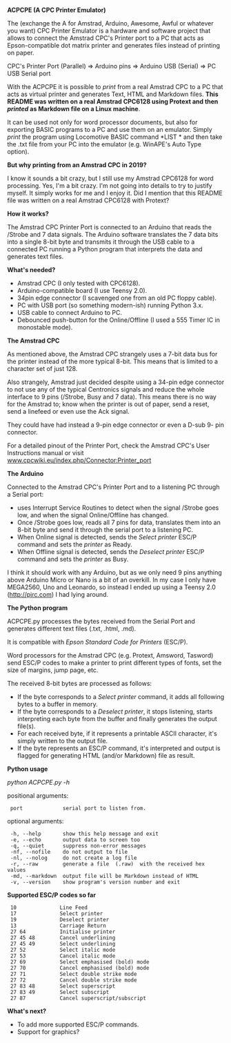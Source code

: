 


**ACPCPE (A CPC Printer Emulator)**

The (exchange the A for  Amstrad,  Arduino, Awesome, Awful or whatever
you want) CPC Printer Emulator is a hardware and software project that
allows to connect the Amstrad CPC's Printer  port to a PC that acts as
Epson-compatible dot matrix  printer  and  generates  files instead of
printing on paper.

CPC's  Printer  Port  (Parallel)  =>   Arduino  pins  =>  Arduino  USB
(Serial) => PC USB Serial port

With the ACPCPE it is possible to  *print*  from a real Amstrad CPC to a
PC that acts as virtual printer  and generates Text, HTML and Markdown
files. **This README was written on a real Amstrad CPC6128 using Protext
and then *printed* as Markdown file on a Linux machine**.

It can be used not only  for   word  processor documents, but also for
exporting BASIC programs to a PC  and  use them on an emulator. Simply
*print* the program using Locomotive BASIC command *LIST * and then take
the .txt file from your PC into  the emulator (e.g. WinAPE's Auto Type
option).

**But why printing from an Amstrad CPC in 2019?**

I know it sounds a bit crazy,  but  I still use my Amstrad CPC6128 for
word processing. Yes, I'm a bit  crazy.  I'm not going into details to
try to justify myself. It simply works  for  me  and I enjoy it. Did I
mention that this README file  was  written  on a real Amstrad CPC6128
with Protext?

**How it works?**

The Amstrad CPC Printer Port is connected to an Arduino that reads the
/Strobe and 7 data signals. The Arduino software translates the 7 data bits
into a single 8-bit byte and transmits  it  through the USB cable to a
connected PC running a  Python  program  that  interprets the data and
generates text files.

**What's needed?**
* Amstrad CPC (I only tested with CPC6128).
* Arduino-compatible  board (I use Teensy 2.0).
* 34pin edge connector (I scavenged one from an old PC floppy cable).
* PC with USB port (so something modern-ish) running Python 3.x.
* USB cable to connect Arduino to PC.
* Debounced push-button for the Online/Offline  (I used a 555 Timer IC
in monostable mode).

**The Amstrad CPC**

As mentioned above, the Amstrad  CPC  strangely  uses a 7-bit data bus
for the printer instead of the more  typical 8-bit. This means that is
limited to a character set of just 128.

Also strangely, Amstrad just decided despite using a 34-pin edge
connector to not use any of  the typical Centronics signals and reduce
the whole interface to 9 pins  (/Strobe,  Busy and 7 data). This means
there is no way for the Amstrad  to;  know  when the printer is out of
paper, send a reset, send a linefeed or even use the Ack signal.

They could have had instead a 9-pin  edge connector or even a D-sub 9-
pin connector.

For a detailed pinout of  the  Printer  Port,  check the Amstrad CPC's
User          Instructions          manual           or          visit
www.cpcwiki.eu/index.php/Connector:Printer_port

**The Arduino**

Connected to the Amstrad  CPC's  Printer  Port  and  to a listening PC
through a Serial port:
* uses Interrupt Service Routines to detect when the signal /Strobe goes
low, and when the signal Online/Offline has changed.
* Once /Strobe goes low, reads  all  7  pins for data, translates them
into an 8-bit byte and send it  through the serial port to a listening
PC.
* When Online  signal  is  detected,  sends  the  *Select printer* ESC/P
command and sets the *printer* as Ready.
* When Offline signal is  detected,  sends  the *Deselect printer* ESC/P
command and sets the *printer* as Busy.

I think it should work with any  Arduino,  but  as we only need 9 pins
anything above Arduino Micro or Nano  is  a  bit of an overkill. In my
case I only have MEGA2560,  Uno  and  Leonardo,  so instead I ended up
using a Teensy 2.0 (http://pjrc.com) I had lying around.

**The Python program**

ACPCPE.py processes  the  bytes  received  from  the  Serial  Port and
generates different text files (.txt, .html, .md).

It is compatible with *Epson Standard Code for Printers* (ESC/P).

Word processors for the Amstrad  CPC  (e.g. Protext, Amsword, Tasword)
send ESC/P codes to make a printer  to print different types of fonts,
set the size of margins, jump page, etc.

The received 8-bit bytes are processed as follows:
* If the byte corresponds  to  a  *Select  printer* command, it adds all
following bytes to a buffer in memory.
* If the byte corresponds to  a  *Deselect printer*, it stops listening,
starts interpreting each byte  from  the  buffer and finally generates
the output file(s).
*  For  each  received  byte,  if  it  represents  a  printable  ASCII
character, it's simply written to the output file.
* If the byte represents an ESC/P command, it's interpreted and output
is flagged for generating HTML (and/or Markdown) file as result.

**Python usage**

*python ACPCPE.py -h*

positional arguments:

	 port             serial port to listen from.

optional arguments:

	 -h, --help       show this help message and exit
	 -e, --echo       output data to screen too
	 -q, --quiet      suppress non-error messages
	 -nf, --nofile    do not output to file
	 -nl, --nolog     do not create a log file
	 -r, --raw        generate a file  (.raw)  with the received hex values
	 -md, --markdown  output file will be Markdown instead of HTML
	 -v, --version    show program's version number and exit

**Supported ESC/P codes so far**

	 10              Line Feed
	 17              Select printer
	 19              Deselect printer
	 13              Carriage Return
	 27 64           Initialise printer
	 27 45 48        Cancel underlining
	 27 45 49        Select underlining
	 27 52           Select italic mode
	 27 53           Cancel italic mode
	 27 69           Select emphasised (bold) mode
	 27 70           Cancel emphasised (bold) mode
	 27 71           Select double strike mode
	 27 72           Cancel double strike mode
	 27 83 48        Select superscript
	 27 83 49        Select subscript
	 27 87           Cancel superscript/subscript

**What's next?**
* To add more supported ESC/P commands.
* Support for graphics?












































